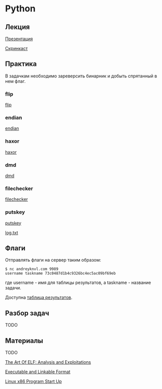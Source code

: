 Python
======

## Лекция

[Презентация](https://github.com/xairy/mipt-ctf/blob/master/04-binary/02-reverse/slides.pdf)

[Скринкаст](https://www.youtube.com/watch?v=1SjCraZ1l2Q)


## Практика

В задачкам необходимо зареверсить бинарник и добыть спрятанный в нем флаг.

### flip

[flip](https://github.com/xairy/mipt-ctf/blob/master/04-binary/02-reverse/tasks/flip)

### endian

[endian](https://github.com/xairy/mipt-ctf/blob/master/04-binary/02-reverse/tasks/endian)

### haxor

[haxor](https://github.com/xairy/mipt-ctf/blob/master/04-binary/02-reverse/tasks/haxor)

### dmd

[dmd](https://github.com/xairy/mipt-ctf/blob/master/04-binary/02-reverse/tasks/dmd)

### filechecker

[filechecker](https://github.com/xairy/mipt-ctf/blob/master/04-binary/02-reverse/tasks/filechecker)

### putskey

[putskey](https://github.com/xairy/mipt-ctf/blob/master/04-binary/02-reverse/tasks/putskey)

[log.txt](https://github.com/xairy/mipt-ctf/blob/master/04-binary/02-reverse/tasks/log.txt)



## Флаги

Отправлять флаги на сервер таким образом:
```
$ nc andreyknvl.com 9989
username taskname 73c0487d1b4c9326bc4ec5ac09bf69eb
```
где username - имя для таблицы результатов, а taskname - название задачи.

Доступна [таблица результатов](https://andreyknvl.com/mipt-ctf).


## Разбор задач

TODO


## Материалы

TODO

[The Art Of ELF: Analysis and Exploitations](http://fluxius.handgrep.se/2011/10/20/the-art-of-elf-analysises-and-exploitations/)

[Executable and Linkable Format](https://github.com/0xAX/linux-insides/blob/master/Theory/ELF.md)

[Linux x86 Program Start Up](http://dbp-consulting.com/tutorials/debugging/linuxProgramStartup.html)
